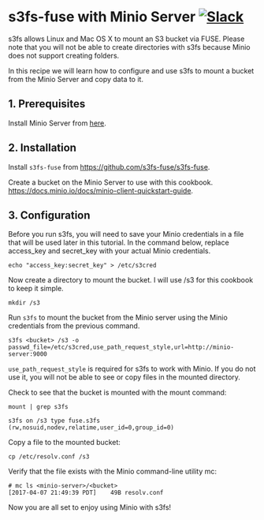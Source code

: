 # s3fs-fuse with Minio Server [![Slack](https://slack.minio.io/slack?type=svg)](https://slack.minio.io)

s3fs allows Linux and Mac OS X to mount an S3 bucket via FUSE. Please note that you will not be able to create directories with s3fs because Minio does not support creating folders.

In this recipe we will learn how to configure and use s3fs to mount a bucket from the Minio Server and copy data to it. 
## 1. Prerequisites

Install Minio Server from [here](http://docs.minio.io/docs/minio-quickstart-guide).

## 2. Installation

Install `s3fs-fuse` from <https://github.com/s3fs-fuse/s3fs-fuse>.

Create a bucket on the Minio Server to use with this cookbook. <https://docs.minio.io/docs/minio-client-quickstart-guide>.

## 3. Configuration

Before you run s3fs, you will need to save your Minio credentials in a file that will be used later in this tutorial. In the command below, replace access_key and secret_key with your actual Minio credentials. 

```
echo "access_key:secret_key" > /etc/s3cred
```

Now create a directory to mount the bucket. I will use /s3 for this cookbook to keep it simple.

```
mkdir /s3
```

Run `s3fs` to mount the bucket from the Minio server using the Minio credentials from the previous command.

```
s3fs <bucket> /s3 -o passwd_file=/etc/s3cred,use_path_request_style,url=http://minio-server:9000

```

`use_path_request_style` is required for s3fs to work with Minio. If you do not use it, you will not be able to see or copy files in the mounted directory. 


Check to see that the bucket is mounted with the mount command:

```
mount | grep s3fs

s3fs on /s3 type fuse.s3fs (rw,nosuid,nodev,relatime,user_id=0,group_id=0)
```

Copy a file to the mounted bucket:

```
cp /etc/resolv.conf /s3
```

Verify that the file exists with the Minio command-line utility mc:

```
# mc ls <minio-server>/<bucket>
[2017-04-07 21:49:39 PDT]    49B resolv.conf
```

Now you are all set to enjoy using Minio with s3fs!
